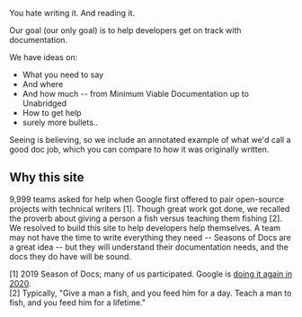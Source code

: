 You hate writing it. And reading it.

Our goal (our only goal) is to help developers get on track with
documentation.

We have ideas on:

  * What you need to say
  * And where
  * And how much -- from Minimum Viable Documentation up to Unabridged
  * How to get help
  * surely more bullets..

Seeing is believing, so we include an annotated example of what we'd call a
good doc job, which you can compare to how it was originally written.


## Why this site

9,999 teams asked for help when Google first offered to pair open-source
projects with technical writers [1]. Though great work got
done, we recalled the proverb about giving a person a fish versus teaching
them fishing [2].  We
resolved to build this site to help developers help themselves. A team may not
have the time to write everything they need -- Seasons of Docs are a great idea -- but
they will understand their documentation needs, and the docs they do have will
be sound.

[1] 2019 Season of Docs; many of us participated. Google is [doing it again in 2020](https://developers.google.com/season-of-docs/).<br>
[2] Typically, "Give a man a fish, and you feed 
him for a day. Teach a man to fish, and you feed him for a lifetime."
